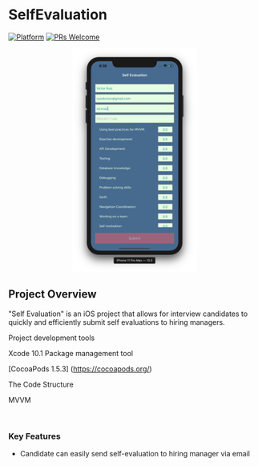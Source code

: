 # SelfEvaluation

[![Platform](https://img.shields.io/cocoapods/p/LFAlertController.svg?style=flat)](http://cocoapods.org/pods/LFAlertController)
[![PRs Welcome](https://img.shields.io/badge/PRs-welcome-brightgreen.svg?style=flat-square)](http://makeapullrequest.com)


<p align="center">
    <img src="screenshot.png" alt="GIF walk-through" width="250">  
</p>

## Project Overview

"Self Evaluation" is an iOS project that allows for interview candidates to quickly and efficiently submit self evaluations to hiring managers.

Project development tools

Xcode 10.1
Package management tool

[CocoaPods 1.5.3] (https://cocoapods.org/)

The Code Structure

MVVM

<br>

### Key Features

- Candidate can easily send self-evaluation to hiring manager via email 

